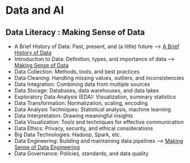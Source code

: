 # Data and AI

## Data Literacy : Making Sense of Data
- A Brief History of Data: Past, present, and (a little) future --> [A Brief History of Data](https://medium.com/@rathi-ankit/a-brief-history-of-data-bc4d9ae475fe)
- Introduction to Data: Definition, types, and importance of data --> [Making Sense of Data](https://rathi-ankit.medium.com/making-sense-of-data-ddc9bc4daec5)
- Data Collection: Methods, tools, and best practices
- Data Cleaning: Handling missing values, outliers, and inconsistencies
- Data Integration: Combining data from multiple sources
- Data Storage: Databases, data warehouses, and data lakes
- Exploratory Data Analysis (EDA): Visualization, summary statistics
- Data Transformation: Normalization, scaling, encoding
- Data Analysis Techniques: Statistical analysis, machine learning
- Data Interpretation: Drawing meaningful insights
- Data Visualization: Tools and techniques for effective communication
- Data Ethics: Privacy, security, and ethical considerations
- Big Data Technologies: Hadoop, Spark, etc.
- Data Engineering: Building and maintaining data pipelines --> [Making Sense of Data Engineering](https://rathi-ankit.medium.com/making-sense-of-data-engineering-10544d0233a4)
- Data Governance: Policies, standards, and data quality


